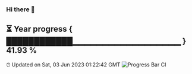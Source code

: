 ### Hi there 👋
⏳ Year progress { ████████████▁▁▁▁▁▁▁▁▁▁▁▁▁▁▁▁▁▁ } 41.93 %
---
⏰ Updated on Sat, 03 Jun 2023 01:22:42 GMT
![Progress Bar CI](https://github.com/liununu/liununu/workflows/Progress%20Bar%20CI/badge.svg)
